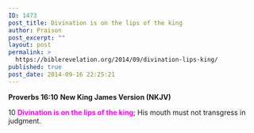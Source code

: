 ```yaml
---
ID: 1473
post_title: Divination is on the lips of the king
author: Praison
post_excerpt: ""
layout: post
permalink: >
  https://biblerevelation.org/2014/09/divination-lips-king/
published: true
post_date: 2014-09-16 22:25:21
---
```

<strong>Proverbs 16:10</strong>
<strong> New King James Version (NKJV)</strong>

10 <span style="color: #ff00ff;"><strong>Divination is on the lips of the king</strong></span>;
His mouth must not transgress in judgment.